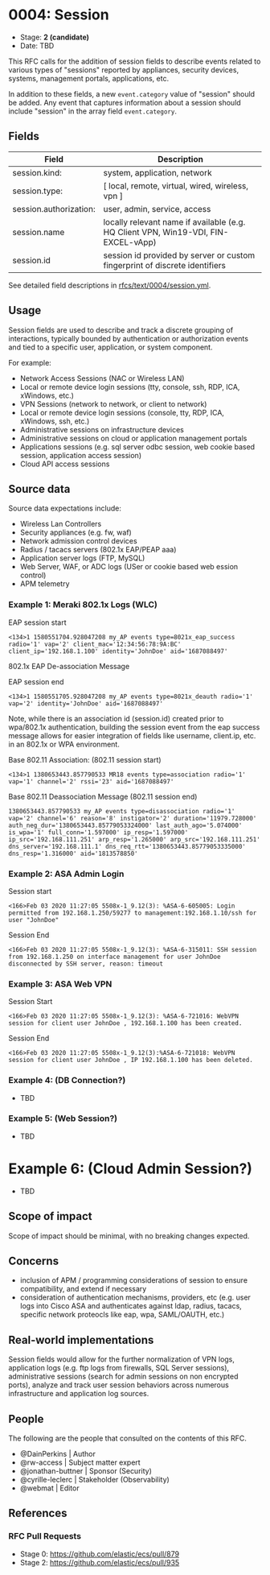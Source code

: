 # 0004: Session
<!--^ The ECS team will assign a unique, contiguous RFC number upon merging the initial stage of this RFC, taking care not to conflict with other RFCs.-->

- Stage: **2 (candidate)** <!-- Update to reflect target stage -->
- Date: TBD <!-- Update to reflect date of most recent stage advancement -->

This RFC calls for the addition of session fields to describe events related to
various types of "sessions" reported by appliances, security devices, systems,
management portals, applications, etc.

In addition to these fields, a new `event.category` value of "session" should be added.
Any event that captures information about a session should include "session" in
the array field `event.category`.

## Fields

| Field | Description |
| ----- | ----------- |
|session.kind:            | system, application, network
|session.type:            | [ local, remote, virtual, wired, wireless, vpn ]
|session.authorization:   | user, admin, service, access
|session.name             | locally relevant name if available (e.g. HQ Client VPN, Win19-VDI, FIN-EXCEL-vApp)
|session.id               | session id provided by server or custom fingerprint of discrete identifiers

See detailed field descriptions in [rfcs/text/0004/session.yml](0004/session.yml).

<!--
Stage: 1: Describe at a high level how this change affects fields. Which fieldsets will be impacted? How many fields overall? Are we primarily adding fields, removing fields, or changing existing fields? The goal here is to understand the fundamental technical implications and likely extent of these changes. ~2-5 sentences.
-->

<!--
Stage 2: Include new or updated yml field definitions for all of the essential fields in this draft. While not exhaustive, the fields documented here should be comprehensive enough to deeply evaluate the technical considerations of this change. The goal here is to validate the technical details for all essential fields and to provide a basis for adding experimental field definitions to the schema. Use GitHub code blocks with yml syntax formatting.
-->

<!--
Stage 3: Add or update all remaining field definitions. The list should now be exhaustive. The goal here is to validate the technical details of all remaining fields and to provide a basis for releasing these field definitions as beta in the schema. Use GitHub code blocks with yml syntax formatting.
-->

## Usage

Session fields are used to describe and track a discrete grouping of interactions, typically bounded by
authentication or authorization events and tied to a specific user, application, or system component.

For example:
 - Network Access Sessions (NAC or Wireless LAN)
 - Local or remote device login sessions (tty, console, ssh, RDP, ICA, xWindows, etc.)
 - VPN Sessions (network to network, or client to network)
 - Local or remote device login sessions (console, tty, RDP, ICA, xWindows, ssh, etc.)
 - Administrative sessions on infrastructure devices
 - Administrative sessions on cloud or application management portals
 - Applications sessions (e.g. sql server odbc session, web cookie based session, application access session)
 - Cloud API access sessions


## Source data
Source data expectations include:
 - Wireless Lan Controllers
 - Security appliances (e.g. fw, waf)
 - Network admission control devices
 - Radius / tacacs servers (802.1x EAP/PEAP aaa)
 - Application server logs (FTP, MySQL)
 - Web Server, WAF, or ADC logs (USer or cookie based web ession control)
 - APM telemetry

### Example 1: Meraki 802.1x Logs (WLC)

EAP session start

`<134>1 1580551704.928047208 my_AP events type=8021x_eap_success radio='1' vap='2' client_mac='12:34:56:78:9A:BC' client_ip='192.168.1.100' identity='JohnDoe' aid='1687088497'`

802.1x EAP De-association Message

EAP session end

`<134>1 1580551705.928047208 my_AP events type=8021x_deauth radio='1' vap='2' identity='JohnDoe' aid='1687088497'`

Note, while there is an association id (session.id) created prior to wpa/802.1x authentication, building the session event from the eap success message allows for easier integration of fields like username, client.ip, etc. in an 802.1x or WPA environment.

Base 802.11 Association:  (802.11 session start)

`<134>1 1380653443.857790533 MR18 events type=association radio='1' vap='1' channel='2' rssi='23' aid='1687088497'`

Base 802.11 Deassociation Message  (802.11 session end)

`1380653443.857790533 my_AP events type=disassociation radio='1' vap='2' channel='6' reason='8' instigator='2' duration='11979.728000' auth_neg_dur='1380653443.85779053324000' last_auth_ago='5.074000' is_wpa='1' full_conn='1.597000' ip_resp='1.597000' ip_src='192.168.111.251' arp_resp='1.265000' arp_src='192.168.111.251' dns_server='192.168.111.1' dns_req_rtt='1380653443.85779053335000' dns_resp='1.316000' aid='1813578850'`


### Example 2: ASA Admin Login

Session start

`<166>Feb 03 2020 11:27:05 5508x-1_9.12(3): %ASA-6-605005: Login permitted from 192.168.1.250/59277 to management:192.168.1.10/ssh for user "JohnDoe"`

Session End

`<166>Feb 03 2020 11:27:05 5508x-1_9.12(3): %ASA-6-315011: SSH session from 192.168.1.250 on interface management for user JohnDoe disconnected by SSH server, reason: timeout`

### Example 3: ASA Web VPN

Session Start

`<166>Feb 03 2020 11:27:05 5508x-1_9.12(3): %ASA-6-721016: WebVPN session for client user JohnDoe , 192.168.1.100 has been created.`

Session End

`<166>Feb 03 2020 11:27:05 5508x-1_9.12(3):%ASA-6-721018: WebVPN session for client user JohnDoe , IP 192.168.1.100 has been deleted.`

### Example 4: (DB Connection?)

* TBD

### Example 5: (Web Session?)

* TBD

# Example 6: (Cloud Admin Session?)

* TBD

<!--
Stage 1: Provide a high-level description of example sources of data. This does not yet need to be a concrete example of a source document, but instead can simply describe a potential source (e.g. nginx access log). This will ultimately be fleshed out to include literal source examples in a future stage. The goal here is to identify practical sources for these fields in the real world. ~1-3 sentences or unordered list.
-->

<!--
Stage 2: Included a real world example source document. Ideally this example comes from the source(s) identified in stage 1. If not, it should replace them. The goal here is to validate the utility of these field changes in the context of a real world example. Format with the source name as a ### header and the example document in a GitHub code block with json formatting.
-->

<!--
Stage 3: Add more real world example source documents so we have at least 2 total, but ideally 3. Format as described in stage 2.
-->

## Scope of impact

Scope of impact should be minimal, with no breaking changes expected.

<!--
Stage 2: Identifies scope of impact of changes. Are breaking changes required? Should deprecation strategies be adopted? Will significant refactoring be involved? Break the impact down into:
 * Ingestion mechanisms (e.g. beats/logstash)
 * Usage mechanisms (e.g. Kibana applications, detections)
 * ECS project (e.g. docs, tooling)
The goal here is to research and understand the impact of these changes on users in the community and development teams across Elastic. 2-5 sentences each.
-->

## Concerns
- inclusion of APM / programming considerations of session to ensure compatibility, and extend if necessary
- consideration of authentication mechanisms, providers, etc (e.g. user logs into Cisco ASA and authenticates
  against ldap, radius, tacacs, specific network proteocls like eap, wpa, SAML/OAUTH, etc.)
<!--
Stage 1: Identify potential concerns, implementation challenges, or complexity. Spend some time on this. Play devil's advocate. Try to identify the sort of non-obvious challenges that tend to surface later. The goal here is to surface risks early, allow everyone the time to work through them, and ultimately document resolution for posterity's sake.
-->

<!--
Stage 2: Document new concerns or resolutions to previously listed concerns. It's not critical that all concerns have resolutions at this point, but it would be helpful if resolutions were taking shape for the most significant concerns.
-->

<!--
Stage 3: Document resolutions for all existing concerns. Any new concerns should be documented along with their resolution. The goal here is to eliminate the risk of churn and instability by resolving outstanding concerns.
-->

<!--
Stage 4: Document any new concerns and their resolution. The goal here is to eliminate risk of churn and instability by ensuring all concerns have been addressed.
-->

## Real-world implementations
Session fields would allow for the further normalization of VPN logs, application logs (e.g. ftp logs from firewalls, SQL Server sessions), administrative sessions (search for admin sessions on non encrypted ports), analyze and track user session behaviors across numerous infrastructure and application log sources.

<!--
Stage 4: Identify at least one real-world, production-ready implementation that uses these updated field definitions. An example of this might be a GA feature in an Elastic application in Kibana.
-->

## People

The following are the people that consulted on the contents of this RFC.

* @DainPerkins | Author
* @rw-access | Subject matter expert
* @jonathan-buttner | Sponsor (Security)
* @cyrille-leclerc | Stakeholder (Observability)
* @webmat | Editor

<!--
Who will be or has consulted on the contents of this RFC? Identify authorship and sponsorship, and optionally identify the nature of involvement of others. Link to GitHub aliases where possible. This list will likely change or grow stage after stage.

e.g.:

* @Yasmina | author
* @Monique | sponsor
* @EunJung | subject matter expert
* @JaneDoe | grammar, spelling, prose
* @Mariana
-->


## References

<!-- Insert any links appropriate to this RFC in this section. -->

### RFC Pull Requests

<!-- An RFC should link to the PRs for each of it stage advancements. -->

* Stage 0: https://github.com/elastic/ecs/pull/879
* Stage 2: https://github.com/elastic/ecs/pull/935

<!--
* Stage 1: https://github.com/elastic/ecs/pull/NNN
...
-->
